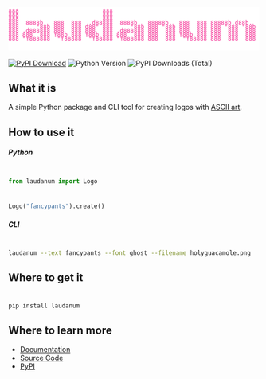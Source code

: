 ![laudanum](https://github.com/michaelthomasletts/laudanum/blob/main/docs/laudanum.png)

[![PyPI Download](https://img.shields.io/pypi/v/laudanum?logo=pypis.svg)](https://pypi.org/project/laudanum/)
![Python Version](https://img.shields.io/pypi/pyversions/laudanum?style=pypi)
![PyPI Downloads (Total)](https://static.pepy.tech/badge/laudanum)

## What it is

A simple Python package and CLI tool for creating logos with [ASCII art](https://www.ascii-art.site/FontList.html).

## How to use it
##### Python

```python

from laudanum import Logo


Logo("fancypants").create()
```

##### CLI

```bash

laudanum --text fancypants --font ghost --filename holyguacamole.png
```

## Where to get it

```bash

pip install laudanum
```

## Where to learn more

- [Documentation](https://michaelthomasletts.github.io/laudanum/index.html)
- [Source Code](https://github.com/michaelthomasletts/laudanum)
- [PyPI](https://pypi.org/project/laudanum/)